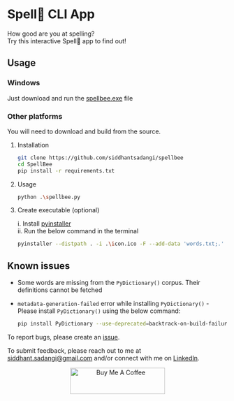 # Spell🐝 CLI App

How good are you at spelling?  
Try this interactive Spell🐝 app to find out!

## Usage

### Windows

Just download and run the [spellbee.exe](https://github.com/SiddhantSadangi/spellbee/raw/main/spellbee.exe) file

### Other platforms

You will need to download and build from the source.

1. Installation

    ```bash
    git clone https://github.com/siddhantsadangi/spellbee
    cd SpellBee
    pip install -r requirements.txt 
    ```

2. Usage

    ```bash
    python .\spellbee.py
    ```

3. Create executable (optional)

    i. Install [pyinstaller](https://pyinstaller.org/en/stable/)  
    ii. Run the below command in the terminal

    ```bash
    pyinstaller --distpath . -i .\icon.ico -F --add-data 'words.txt;.' .\spellbee.py
    ```

## Known issues

* Some words are missing from the `PyDictionary()` corpus. Their definitions cannot be fetched

* `metadata-generation-failed` error while installing `PyDictionary()` -
Please install `PyDictionary()` using the below command:

    ```bash
    pip install PyDictionary --use-deprecated=backtrack-on-build-failures
    ```

To report bugs, please create an [issue](https://github.com/SiddhantSadangi/spellbee/issues/new).

To submit feedback, please reach out to me
at [siddhant.sadangi@gmail.com](mailto:siddhant.sadangi@gmail.com) and/or connect with me
on [LinkedIn](https://linkedin.com/in/siddhantsadangi).

<p align="center">
    <a href="https://www.buymeacoffee.com/siddhantsadangi" target="_blank"><img src="https://cdn.buymeacoffee.com/buttons/v2/default-yellow.png" alt="Buy Me A Coffee" style="height: 60px !important;width: 217px !important;">
    </a>
</p>
